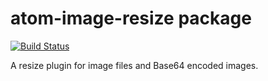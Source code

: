 # atom-image-resize package

[![Build Status](https://travis-ci.org/geekduck/atom-image-resize.svg?branch=development)](https://travis-ci.org/geekduck/atom-image-resize)

A resize plugin for image files and Base64 encoded images.
